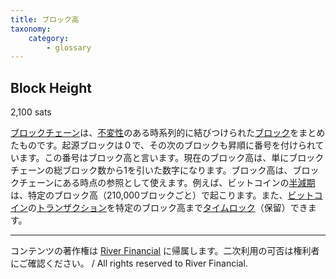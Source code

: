 ```yaml
---
title: ブロック高
taxonomy:
    category:
        - glossary
---
```


## Block Height
2,100 sats

[ブロックチェーン](https://lostinbitcoin.sakuraweb.com/glossary/blockchain/)は、[不変性](https://lostinbitcoin.sakuraweb.com/glossary/immutability/)のある時系列的に結びつけられた[ブロック](https://lostinbitcoin.sakuraweb.com/glossary/block/)をまとめたものです。起源ブロックは０で、その次のブロックも昇順に番号を付けられています。この番号はブロック高と言います。現在のブロック高は、単にブロックチェーンの総ブロック数から1を引いた数字になります。ブロック高は、ブロックチェーンにある時点の参照として使えます。例えば、ビットコインの[半減期](https://lostinbitcoin.sakuraweb.com/glossary/halving/)は、特定のブロック高（210,000ブロックごと）で起こります。また、[ビットコイン](https://lostinbitcoin.sakuraweb.com/glossary/bitcoin/)の[トランザクション](https://lostinbitcoin.sakuraweb.com/glossary/transaction/)を特定のブロック高まで[タイムロック](https://lostinbitcoin.sakuraweb.com/glossary/timelock/)（保留）できます。

---
コンテンツの著作権は [River Financial](https://river.com/) に帰属します。二次利用の可否は権利者にご確認ください。 / All rights reserved to River Financial.
